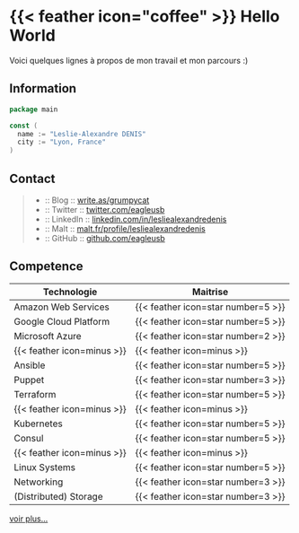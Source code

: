 # {{< feather icon="coffee" >}} Hello World

Voici quelques lignes à propos de mon travail et mon parcours :)

## Information

```go
package main

const (
  name := "Leslie-Alexandre DENIS"
  city := "Lyon, France"
)
```

## Contact

> - :: Blog :: [write.as/grumpycat](https://write.as/grumpycat)
> - :: Twitter :: [twitter.com/eagleusb](https://twitter.com/eagleusb)
> - :: LinkedIn :: [linkedin.com/in/lesliealexandredenis](https://www.linkedin.com/in/lesliealexandredenis/)
> - :: Malt :: [malt.fr/profile/lesliealexandredenis](https://www.malt.fr/profile/lesliealexandredenis)
> - :: GitHub :: [github.com/eagleusb](https://github.com/eagleusb)

## Competence

| Technologie                | Maitrise                           |
|----------------------------|------------------------------------|
| Amazon Web Services        | {{< feather icon=star number=5 >}} |
| Google Cloud Platform      | {{< feather icon=star number=5 >}} |
| Microsoft Azure            | {{< feather icon=star number=2 >}} |
| {{< feather icon=minus >}} | {{< feather icon=minus >}}         |
| Ansible                    | {{< feather icon=star number=5 >}} |
| Puppet                     | {{< feather icon=star number=3 >}} |
| Terraform                  | {{< feather icon=star number=5 >}} |
| {{< feather icon=minus >}} | {{< feather icon=minus >}}         |
| Kubernetes                 | {{< feather icon=star number=5 >}} |
| Consul                     | {{< feather icon=star number=5 >}} |
| {{< feather icon=minus >}} | {{< feather icon=minus >}}         |
| Linux Systems              | {{< feather icon=star number=5 >}} |
| Networking                 | {{< feather icon=star number=3 >}} |
| (Distributed) Storage      | {{< feather icon=star number=3 >}} |

[voir plus...](https://www.linkedin.com/in/lesliealexandredenis/)
